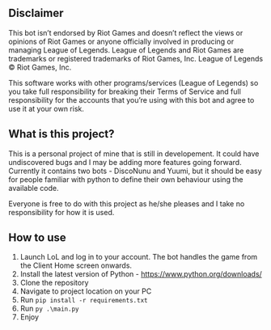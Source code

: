 ## Disclaimer
This bot isn’t endorsed by Riot Games and doesn’t reflect the views or opinions of Riot Games or anyone officially involved in producing or managing League of Legends. League of Legends and Riot Games are trademarks or registered trademarks of Riot Games, Inc. League of Legends © Riot Games, Inc.

This software works with other programs/services (League of Legends) so you take full responsibility for breaking their Terms of Service and full responsibility for the accounts that you’re using with this bot and agree to use it at your own risk.

## What is this project?
This is a personal project of mine that is still in developement. It could have undiscovered bugs and I may be adding more features going forward. Currently it contains two bots - DiscoNunu and Yuumi, but it should be easy for people familiar with python to define their own behaviour using the available code.

Everyone is free to do with this project as he/she pleases and I take no responsibility for how it is used.

## How to use
1. Launch LoL and log in to your account. The bot handles the game from the Client Home screen onwards.
2. Install the latest version of Python - https://www.python.org/downloads/
3. Clone the repository
4. Navigate to project location on your PC
5. Run ``pip install -r requirements.txt``
6. Run ``py .\main.py``
7. Enjoy
